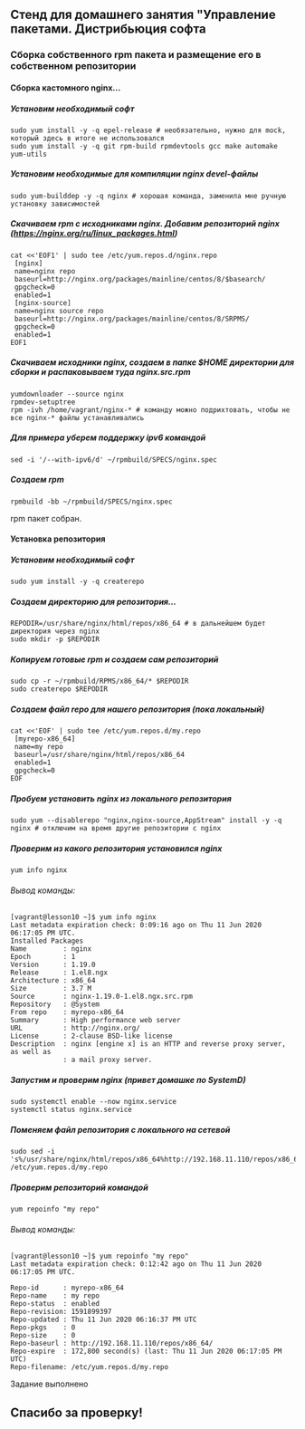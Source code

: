 ## Стенд для домашнего занятия "Управление пакетами. Дистрибьюция софта
### Сборка собственного rpm пакета и размещение его в собственном репозитории
#### Сборка кастомного nginx...
##### Установим необходимый софт
    sudo yum install -y -q epel-release # необязательно, нужно для mock, который здесь в итоге не использовался
    sudo yum install -y -q git rpm-build rpmdevtools gcc make automake yum-utils
##### Установим необходимые для компиляции nginx devel-файлы
    sudo yum-builddep -y -q nginx # хорошая команда, заменила мне ручную установку зависимостей
##### Скачиваем rpm с исходниками nginx. Добавим репозиторий nginx (https://nginx.org/ru/linux_packages.html)

    cat <<'EOF1' | sudo tee /etc/yum.repos.d/nginx.repo
     [nginx]
     name=nginx repo
     baseurl=http://nginx.org/packages/mainline/centos/8/$basearch/
     gpgcheck=0
     enabled=1
     [nginx-source]
     name=nginx source repo
     baseurl=http://nginx.org/packages/mainline/centos/8/SRPMS/
     gpgcheck=0
     enabled=1
    EOF1

##### Скачиваем исходники nginx, создаем в папке $HOME директории для сборки и распаковываем туда nginx.src.rpm
    yumdownloader --source nginx
    rpmdev-setuptree
    rpm -ivh /home/vagrant/nginx-* # команду можно подрихтовать, чтобы не все nginx-* файлы устанавливались

##### Для примера уберем поддержку ipv6 командой
    sed -i '/--with-ipv6/d' ~/rpmbuild/SPECS/nginx.spec
##### Создаем rpm
    rpmbuild -bb ~/rpmbuild/SPECS/nginx.spec

rpm пакет собран.


#### Установка репозитория
##### Установим необходимый софт
    sudo yum install -y -q createrepo
##### Создаем директорию для репозитория...
    REPODIR=/usr/share/nginx/html/repos/x86_64 # в дальнейшем будет директория через nginx
    sudo mkdir -p $REPODIR
##### Копируем готовые rpm и создаем сам репозиторий
    sudo cp -r ~/rpmbuild/RPMS/x86_64/* $REPODIR
    sudo createrepo $REPODIR
##### Создаем файл repo для нашего репозитория (пока локальный)
    cat <<'EOF' | sudo tee /etc/yum.repos.d/my.repo
     [myrepo-x86_64]
     name=my repo
     baseurl=/usr/share/nginx/html/repos/x86_64
     enabled=1
     gpgcheck=0
    EOF
##### Пробуем установить nginx из локального репозитория
    sudo yum --disablerepo "nginx,nginx-source,AppStream" install -y -q nginx # отключим на время другие репозитории с nginx
##### Проверим из какого репозитория установился nginx
    yum info nginx
###### Вывод команды:
    [vagrant@lesson10 ~]$ yum info nginx
    Last metadata expiration check: 0:09:16 ago on Thu 11 Jun 2020 06:17:05 PM UTC.
    Installed Packages
    Name         : nginx
    Epoch        : 1
    Version      : 1.19.0
    Release      : 1.el8.ngx
    Architecture : x86_64
    Size         : 3.7 M
    Source       : nginx-1.19.0-1.el8.ngx.src.rpm
    Repository   : @System
    From repo    : myrepo-x86_64
    Summary      : High performance web server
    URL          : http://nginx.org/
    License      : 2-clause BSD-like license
    Description  : nginx [engine x] is an HTTP and reverse proxy server, as well as
                 : a mail proxy server.

##### Запустим и проверим nginx (привет домашке по SystemD)
    sudo systemctl enable --now nginx.service
    systemctl status nginx.service
##### Поменяем файл репозитория с локального на сетевой
    sudo sed -i 's%/usr/share/nginx/html/repos/x86_64%http://192.168.11.110/repos/x86_64/%' /etc/yum.repos.d/my.repo
##### Проверим репозиторий командой
    yum repoinfo "my repo"
###### Вывод команды:
    [vagrant@lesson10 ~]$ yum repoinfo "my repo"
    Last metadata expiration check: 0:12:42 ago on Thu 11 Jun 2020 06:17:05 PM UTC.

    Repo-id      : myrepo-x86_64
    Repo-name    : my repo
    Repo-status  : enabled
    Repo-revision: 1591899397
    Repo-updated : Thu 11 Jun 2020 06:16:37 PM UTC
    Repo-pkgs    : 0
    Repo-size    : 0
    Repo-baseurl : http://192.168.11.110/repos/x86_64/
    Repo-expire  : 172,800 second(s) (last: Thu 11 Jun 2020 06:17:05 PM UTC)
    Repo-filename: /etc/yum.repos.d/my.repo


Задание выполнено
## Спасибо за проверку!
